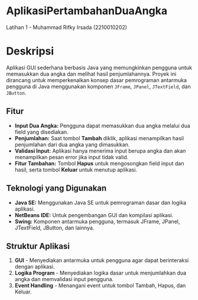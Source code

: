 # AplikasiPertambahanDuaAngka
 Latihan 1 - Muhammad Rifky Irsada (2210010202)

# Deskripsi

Aplikasi GUI sederhana berbasis Java yang memungkinkan pengguna untuk memasukkan dua angka dan melihat hasil penjumlahannya. Proyek ini dirancang untuk memperkenalkan konsep dasar pemrograman antarmuka pengguna di Java menggunakan komponen `JFrame`, `JPanel`, `JTextField`, dan `JButton`.

## Fitur

- **Input Dua Angka:** Pengguna dapat memasukkan dua angka melalui dua field yang disediakan.
- **Penjumlahan:** Saat tombol **Tambah** diklik, aplikasi menampilkan hasil penjumlahan dari dua angka yang dimasukkan.
- **Validasi Input:** Aplikasi hanya menerima input berupa angka dan akan menampilkan pesan error jika input tidak valid.
- **Fitur Tambahan:** Tombol **Hapus** untuk mengosongkan field input dan hasil, serta tombol **Keluar** untuk menutup aplikasi.

## Teknologi yang Digunakan

- **Java SE:** Menggunakan Java SE untuk pemrograman dasar dan logika aplikasi.
- **NetBeans IDE:** Untuk pengembangan GUI dan kompilasi aplikasi.
- **Swing:** Komponen antarmuka pengguna, termasuk JFrame, JPanel, JTextField, JButton, dan lainnya.

## Struktur Aplikasi

1. **GUI** - Menyediakan antarmuka untuk pengguna agar dapat berinteraksi dengan aplikasi.
2. **Logika Program** - Menyediakan logika dasar untuk menjumlahkan dua angka dan memvalidasi input pengguna.
3. **Event Handling** - Menangani event untuk tombol Tambah, Hapus, dan Keluar.
